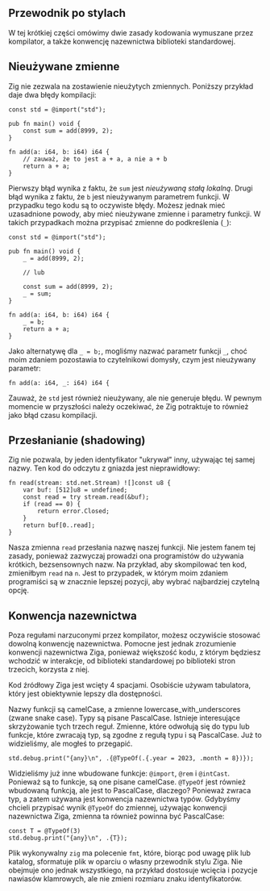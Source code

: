 ## Przewodnik po stylach

W tej krótkiej części omówimy dwie zasady kodowania wymuszane przez kompilator, a także konwencję nazewnictwa biblioteki standardowej.

## Nieużywane zmienne

Zig nie zezwala na zostawienie nieużytych zmiennych. Poniższy przykład daje dwa błędy kompilacji:

```zig
const std = @import("std");

pub fn main() void {
	const sum = add(8999, 2);
}

fn add(a: i64, b: i64) i64 {
	// zauważ, że to jest a + a, a nie a + b
	return a + a;
}
```

Pierwszy błąd wynika z faktu, że `sum` jest _nieużywaną stałą lokalną_. Drugi błąd wynika z faktu, że `b` jest nieużywanym parametrem funkcji. W przypadku tego kodu są to oczywiste błędy. Możesz jednak mieć uzasadnione powody, aby mieć nieużywane zmienne i parametry funkcji. W takich przypadkach można przypisać zmienne do podkreślenia (`_`):

```zig
const std = @import("std");

pub fn main() void {
	_ = add(8999, 2);

	// lub

	const sum = add(8999, 2);
	_ = sum;
}

fn add(a: i64, b: i64) i64 {
	_ = b;
	return a + a;
}
```

Jako alternatywę dla `_ = b;`, mogliśmy nazwać parametr funkcji `_`, choć moim zdaniem pozostawia to czytelnikowi domysły, czym jest nieużywany parametr:

```zig
fn add(a: i64, _: i64) i64 {
```

Zauważ, że `std` jest również nieużywany, ale nie generuje błędu. W pewnym momencie w przyszłości należy oczekiwać, że Zig potraktuje to również jako błąd czasu kompilacji.

## Przesłanianie (shadowing)

Zig nie pozwala, by jeden identyfikator "ukrywał" inny, używając tej samej nazwy. Ten kod do odczytu z gniazda jest nieprawidłowy:

```zig
fn read(stream: std.net.Stream) ![]const u8 {
	var buf: [512]u8 = undefined;
	const read = try stream.read(&buf);
	if (read == 0) {
		return error.Closed;
	}
	return buf[0..read];
}
```

Nasza zmienna `read` przesłania nazwę naszej funkcji. Nie jestem fanem tej zasady, ponieważ zazwyczaj prowadzi ona programistów do używania krótkich, bezsensownych nazw. Na przykład, aby skompilować ten kod, zmieniłbym `read` na `n`. Jest to przypadek, w którym moim zdaniem programiści są w znacznie lepszej pozycji, aby wybrać najbardziej czytelną opcję.

## Konwencja nazewnictwa

Poza regułami narzuconymi przez kompilator, możesz oczywiście stosować dowolną konwencję nazewnictwa. Pomocne jest jednak zrozumienie konwencji nazewnictwa Ziga, ponieważ większość kodu, z którym będziesz wchodzić w interakcje, od biblioteki standardowej po biblioteki stron trzecich, korzysta z niej.

Kod źródłowy Ziga jest wcięty 4 spacjami. Osobiście używam tabulatora, który jest obiektywnie lepszy dla dostępności.

Nazwy funkcji są camelCase, a zmienne lowercase_with_underscores (zwane snake case). Typy są pisane PascalCase. Istnieje interesujące skrzyżowanie tych trzech reguł. Zmienne, które odwołują się do typu lub funkcje, które zwracają typ, są zgodne z regułą typu i są PascalCase. Już to widzieliśmy, ale mogłeś to przegapić.

```zig
std.debug.print("{any}\n", .{@TypeOf(.{.year = 2023, .month = 8})});
```

Widzieliśmy już inne wbudowane funkcje: `@import`, `@rem` i `@intCast`. Ponieważ są to funkcje, są one pisane camelCase. `@TypeOf` jest również wbudowaną funkcją, ale jest to PascalCase, dlaczego? Ponieważ zwraca typ, a zatem używana jest konwencja nazewnictwa typów. Gdybyśmy chcieli przypisać wynik `@TypeOf` do zmiennej, używając konwencji nazewnictwa Ziga, zmienna ta również powinna być PascalCase:

```zig
const T = @TypeOf(3)
std.debug.print("{any}\n", .{T});
```

Plik wykonywalny `zig` ma polecenie `fmt`, które, biorąc pod uwagę plik lub katalog, sformatuje plik w oparciu o własny przewodnik stylu Ziga. Nie obejmuje ono jednak wszystkiego, na przykład dostosuje wcięcia i pozycje nawiasów klamrowych, ale nie zmieni rozmiaru znaku identyfikatorów.
